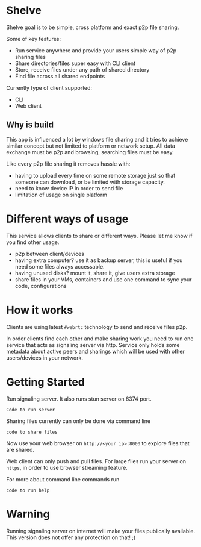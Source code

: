 # Shelve

Shelve goal is to be simple, cross platform and exact p2p file sharing.

Some of key features:

- Run service anywhere and provide your users simple way of p2p sharing files
- Share directories/files super easy with CLI client
- Store, receive files under any path of shared directory
- Find file across all shared endpoints

Currently type of client supported:

- CLI
- Web client

## Why is build

This app is influenced a lot by windows file sharing and it tries to achieve similar concept but not limited to platform or network setup.
All data exchange must be p2p and browsing, searching files must be easy.

Like every p2p file sharing it removes hassle with:

- having to upload every time on some remote storage just so that someone can download, or be limited with storage capacity.
- need to know device IP in order to send file
- limitation of usage on single platform

# Different ways of usage

This service allows clients to share or different ways. Please let me know if you find other usage.

- p2p between client/devices
- having extra computer? use it as backup server, this is useful if you need some files always accessable.
- having unused disks? mount it, share it, give users extra storage
- share files in your VMs, containers and use one command to sync your code, configurations

# How it works

Clients are using latest `#webrtc` technology to send and receive files p2p.

In order clients find each other and make sharing work you need to run one service that acts as signaling server via http.
Service only holds some metadata about active peers and sharings which will be used with other users/devices in your network.

# Getting Started

Run signaling server. It also runs stun server on 6374 port.

```
Code to run server
```

Sharing files currently can only be done via command line

```
code to share files
```

Now use your web browser on `http://<your ip>:8000`
to explore files that are shared.

Web client can only push and pull files.
For large files run your server on `https`, in order to use browser streaming feature.

For more about command line commands run

```
code to run help
```

# Warning

Running signaling server on internet will make your files publically available. This version does not offer any protection on that! ;)
